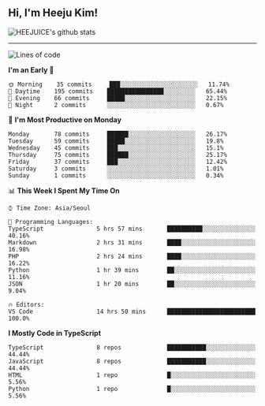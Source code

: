 ## Hi, I'm Heeju Kim!

![HEEJUICE's github stats](https://github-readme-stats.vercel.app/api?username=HEEJUICE&show_icons=true)

---
<!--START_SECTION:waka-->
![Lines of code](https://img.shields.io/badge/From%20Hello%20World%20I%27ve%20Written-8.2%20million%20lines%20of%20code-blue)

**I'm an Early 🐤** 

```text
🌞 Morning    35 commits     ███░░░░░░░░░░░░░░░░░░░░░░   11.74% 
🌆 Daytime    195 commits    ████████████████░░░░░░░░░   65.44% 
🌃 Evening    66 commits     █████░░░░░░░░░░░░░░░░░░░░   22.15% 
🌙 Night      2 commits      ░░░░░░░░░░░░░░░░░░░░░░░░░   0.67%

```
📅 **I'm Most Productive on Monday** 

```text
Monday       78 commits     ██████░░░░░░░░░░░░░░░░░░░   26.17% 
Tuesday      59 commits     █████░░░░░░░░░░░░░░░░░░░░   19.8% 
Wednesday    45 commits     ███░░░░░░░░░░░░░░░░░░░░░░   15.1% 
Thursday     75 commits     ██████░░░░░░░░░░░░░░░░░░░   25.17% 
Friday       37 commits     ███░░░░░░░░░░░░░░░░░░░░░░   12.42% 
Saturday     3 commits      ░░░░░░░░░░░░░░░░░░░░░░░░░   1.01% 
Sunday       1 commits      ░░░░░░░░░░░░░░░░░░░░░░░░░   0.34%

```


📊 **This Week I Spent My Time On** 

```text
⌚︎ Time Zone: Asia/Seoul

💬 Programming Languages: 
TypeScript               5 hrs 57 mins       ██████████░░░░░░░░░░░░░░░   40.16% 
Markdown                 2 hrs 31 mins       ████░░░░░░░░░░░░░░░░░░░░░   16.98% 
PHP                      2 hrs 24 mins       ████░░░░░░░░░░░░░░░░░░░░░   16.22% 
Python                   1 hr 39 mins        ██░░░░░░░░░░░░░░░░░░░░░░░   11.16% 
JSON                     1 hr 20 mins        ██░░░░░░░░░░░░░░░░░░░░░░░   9.04%

🔥 Editors: 
VS Code                  14 hrs 50 mins      █████████████████████████   100.0%

```

**I Mostly Code in TypeScript** 

```text
TypeScript               8 repos             ███████████░░░░░░░░░░░░░░   44.44% 
JavaScript               8 repos             ███████████░░░░░░░░░░░░░░   44.44% 
HTML                     1 repo              █░░░░░░░░░░░░░░░░░░░░░░░░   5.56% 
Python                   1 repo              █░░░░░░░░░░░░░░░░░░░░░░░░   5.56%

```



<!--END_SECTION:waka-->
